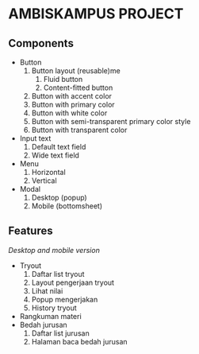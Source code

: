 # AMBISKAMPUS PROJECT

## Components
<ul>
  <li>Button
  <ol>
    <li>Button layout (reusable)me
      <ol>
        <li>Fluid button</li>
        <li>Content-fitted button</li>
      </ol>
    </li>
    <li>Button with accent color</li>
    <li>Button with primary color</li>
    <li>Button with white color</li>
    <li>Button with semi-transparent primary color style</li>
    <li>Button with transparent color</li>
    </ol>
  </li>
  <li>Input text
    <ol>
      <li>Default text field</li>
      <li>Wide text field</li>
    </ol>
  </li>
  <li>Menu
    <ol>
      <li>Horizontal</li>
      <li>Vertical</li>
    </ol>
  </li>
  <li>Modal
    <ol>
      <li>Desktop (popup)</li>
      <li>Mobile (bottomsheet)</li>
    </ol>
  </li>
</ul>

## Features
<i>Desktop and mobile version</i>
<ul>
  <li>Tryout
    <ol>
      <li>Daftar list tryout</li>
      <li>Layout pengerjaan tryout</li>
      <li>Lihat nilai</li>
      <li>Popup mengerjakan</li>
      <li>History tryout</li>
    </ol>
  </li>
  <li>Rangkuman materi</li>
  <li>Bedah jurusan
    <ol>
      <li>Daftar list jurusan</li>
      <li>Halaman baca bedah jurusan</li>
    </ol>
  </li>
</ul>
